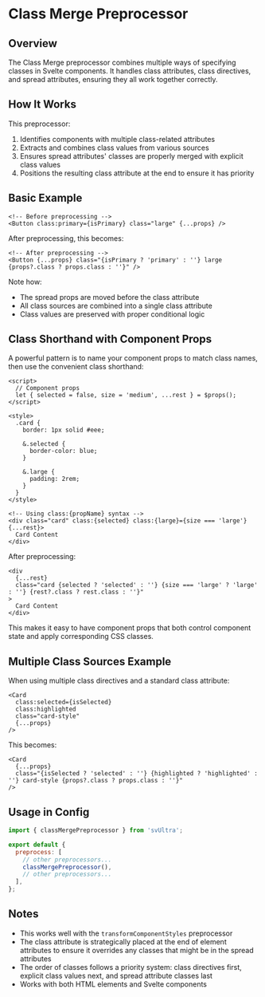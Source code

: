 # Class Merge Preprocessor

## Overview

The Class Merge preprocessor combines multiple ways of specifying classes in Svelte components. It handles class attributes, class directives, and spread attributes, ensuring they all work together correctly.

## How It Works

This preprocessor:

1. Identifies components with multiple class-related attributes
2. Extracts and combines class values from various sources
3. Ensures spread attributes' classes are properly merged with explicit class values
4. Positions the resulting class attribute at the end to ensure it has priority

## Basic Example

```svelte
<!-- Before preprocessing -->
<Button class:primary={isPrimary} class="large" {...props} />
```

After preprocessing, this becomes:

```svelte
<!-- After preprocessing -->
<Button {...props} class="{isPrimary ? 'primary' : ''} large {props?.class ? props.class : ''}" />
```

Note how:
- The spread props are moved before the class attribute
- All class sources are combined into a single class attribute
- Class values are preserved with proper conditional logic

## Class Shorthand with Component Props

A powerful pattern is to name your component props to match class names, then use the convenient class shorthand:

```svelte
<script>
  // Component props
  let { selected = false, size = 'medium', ...rest } = $props();
</script>

<style>
  .card {
    border: 1px solid #eee;
    
    &.selected {
      border-color: blue;
    }
    
    &.large {
      padding: 2rem;
    }
  }
</style>

<!-- Using class:{propName} syntax -->
<div class="card" class:{selected} class:{large}={size === 'large'} {...rest}>
  Card Content
</div>
```

After preprocessing:

```svelte
<div 
  {...rest} 
  class="card {selected ? 'selected' : ''} {size === 'large' ? 'large' : ''} {rest?.class ? rest.class : ''}"
>
  Card Content
</div>
```

This makes it easy to have component props that both control component state and apply corresponding CSS classes.

## Multiple Class Sources Example

When using multiple class directives and a standard class attribute:

```svelte
<Card 
  class:selected={isSelected} 
  class:highlighted 
  class="card-style" 
  {...props} 
/>
```

This becomes:

```svelte
<Card 
  {...props} 
  class="{isSelected ? 'selected' : ''} {highlighted ? 'highlighted' : ''} card-style {props?.class ? props.class : ''}" 
/>
```

## Usage in Config

```javascript
import { classMergePreprocessor } from 'svUltra';

export default {
  preprocess: [
    // other preprocessors...
    classMergePreprocessor(),
    // other preprocessors...
  ],
};
```

## Notes

- This works well with the `transformComponentStyles` preprocessor
- The class attribute is strategically placed at the end of element attributes to ensure it overrides any classes that might be in the spread attributes
- The order of classes follows a priority system: class directives first, explicit class values next, and spread attribute classes last
- Works with both HTML elements and Svelte components